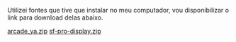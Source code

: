 Utilizei fontes que tive que instalar no meu computador, vou disponibilizar o link para download delas abaixo.

[arcade_ya.zip](https://github.com/user-attachments/files/20132096/arcade_ya.zip)
[sf-pro-display.zip](https://github.com/user-attachments/files/20132097/sf-pro-display.zip)
